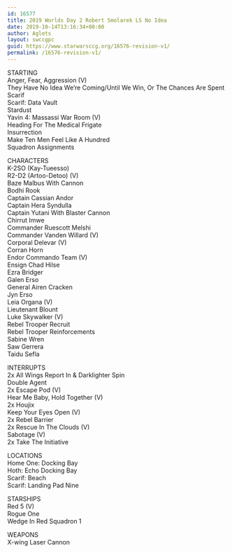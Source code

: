 ```yaml
---
id: 16577
title: 2019 Worlds Day 2 Robert Smolarek LS No Idea
date: 2019-10-14T13:16:34+00:00
author: Aglets
layout: swccgpc
guid: https://www.starwarsccg.org/16576-revision-v1/
permalink: /16576-revision-v1/
---
```

STARTING  
Anger, Fear, Aggression (V)  
They Have No Idea We&#8217;re Coming/Until We Win, Or The Chances Are Spent  
Scarif  
Scarif: Data Vault  
Stardust  
Yavin 4: Massassi War Room (V)  
Heading For The Medical Frigate  
Insurrection  
Make Ten Men Feel Like A Hundred  
Squadron Assignments

CHARACTERS  
K-2SO (Kay-Tueesso)  
R2-D2 (Artoo-Detoo) (V)  
Baze Malbus With Cannon  
Bodhi Rook  
Captain Cassian Andor  
Captain Hera Syndulla  
Captain Yutani With Blaster Cannon  
Chirrut Imwe  
Commander Ruescott Melshi  
Commander Vanden Willard (V)  
Corporal Delevar (V)  
Corran Horn  
Endor Commando Team (V)  
Ensign Chad Hilse  
Ezra Bridger  
Galen Erso  
General Airen Cracken  
Jyn Erso  
Leia Organa (V)  
Lieutenant Blount  
Luke Skywalker (V)  
Rebel Trooper Recruit  
Rebel Trooper Reinforcements  
Sabine Wren  
Saw Gerrera  
Taidu Sefla

INTERRUPTS  
2x All Wings Report In & Darklighter Spin  
Double Agent  
2x Escape Pod (V)  
Hear Me Baby, Hold Together (V)  
2x Houjix  
Keep Your Eyes Open (V)  
2x Rebel Barrier  
2x Rescue In The Clouds (V)  
Sabotage (V)  
2x Take The Initiative

LOCATIONS  
Home One: Docking Bay  
Hoth: Echo Docking Bay  
Scarif: Beach  
Scarif: Landing Pad Nine

STARSHIPS  
Red 5 (V)  
Rogue One  
Wedge In Red Squadron 1

WEAPONS  
X-wing Laser Cannon
